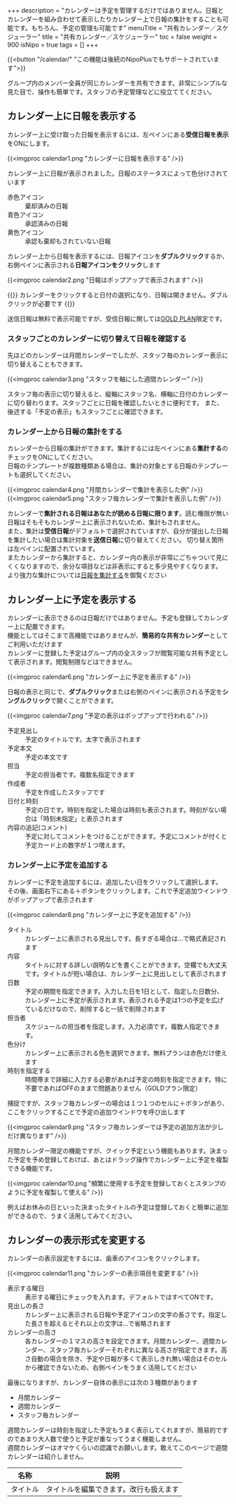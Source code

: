 +++
description = "カレンダーは予定を管理するだけではありません。日報とカレンダーを組み合わせて表示したりカレンダー上で日報の集計をすることも可能です。もちろん、予定の管理も可能です"
menuTitle = "共有カレンダー／スケジューラー"
title = "共有カレンダー／スケジューラー"
toc = false
weight = 900
isNipo = true
tags = []
+++

{{<button "/calendar/" "この機能は後続のNipoPlusでもサポートされています">}}

グループ内のメンバー全員が同じカレンダーを共有できます。非常にシンプルな見た目で、操作も簡単です。スタッフの予定管理などに役立ててください。

## カレンダー上に日報を表示する

カレンダー上に受け取った日報を表示するには、左ペインにある**受信日報を表示**をONにします。

{{<imgproc calendar1.png "カレンダーに日報を表示する" />}}

カレンダー上に日報が表示されました。日報のステータスによって色分けされています

<dl>
  <dt>赤色アイコン</dt>
  <dd>棄却済みの日報</dd>
  <dt>青色アイコン</dt>
  <dd>承認済みの日報</dd>
  <dt>黄色アイコン</dt>
  <dd>承認も棄却もされていない日報</dd>
</dl>

カレンダー上から日報を表示するには、日報アイコンを**ダブルクリック**するか、右側ペインに表示される**日報アイコンをクリック**します

{{<imgproc calendar2.png "日報はポップアップで表示されます" />}}

{{<alice pos="left" icon="default">}}
カレンダーをクリックすると日付の選択になり、日報は開きません。ダブルクリックが必要です
{{</alice>}}

送信日報は無料で表示可能ですが、受信日報に関しては[GOLD PLAN](/old/system/price/)限定です。  

### スタッフごとのカレンダーに切り替えて日報を確認する

先ほどのカレンダーは月間カレンダーでしたが、スタッフ毎のカレンダー表示に切り替えることもできます。

{{<imgproc calendar3.png "スタッフを軸にした週間カレンダー" />}}

スタッフ毎の表示に切り替えると、縦軸にスタッフ名、横軸に日付のカレンダーに切り替わります。スタッフごとに日報を確認したいときに便利です。
また、後述する「予定の表示」もスタッフごとに確認できます。

### カレンダー上から日報の集計をする

カレンダーから日報の集計ができます。集計するには左ペインにある**集計する**のチェックをONにしてください。  
日報のテンプレートが複数種類ある場合は、集計の対象とする日報のテンプレートも選択してください。

{{<imgproc calendar4.png "月間カレンダーで集計を表示した例" />}}
{{<imgproc calendar5.png "スタッフ毎カレンダーで集計を表示した例" />}}

カレンダーで**集計される日報はあなたが読める日報に限ります**。読む権限が無い日報はそもそもカレンダー上に表示されないため、集計もされません。  
また、集計は**受信日報**がデフォルトで選択されていますが、自分が提出した日報を集計したい場合は集計対象を**送信日報**に切り替えてください。
切り替え箇所は左ペインに配置されています。  
またカレンダーから集計すると、カレンダー内の表示が非常にごちゃついて見にくくなりますので、余分な項目などは非表示にすると多少見やすくなります。
より強力な集計については[日報を集計する](/old/manual/analytics/)を御覧ください

## カレンダー上に予定を表示する

カレンダーに表示できるのは日報だけではありません。予定も登録してカレンダー上に配置できます。  
機能としてはそこまで高機能ではありませんが、**簡易的な共有カレンダー**としてご利用いただけます  
カレンダーに登録した予定はグループ内の全スタッフが閲覧可能な共有予定として表示されます。閲覧制限などはできません。

{{<imgproc calendar6.png "カレンダー上に予定を表示する" />}}

日報の表示と同じで、**ダブルクリック**または右側のペインに表示される予定を**シングルクリック**で開くことができます。

{{<imgproc calendar7.png "予定の表示はポップアップで行われる" />}}

<dl>
  <dt>予定見出し</dt>
  <dd>予定のタイトルです。太字で表示されます</dd>
  <dt>予定本文</dt>
  <dd>予定の本文です</dd>
  <dt>担当</dt>
  <dd>予定の担当者です。複数名指定できます</dd>
  <dt>作成者</dt>
  <dd>予定を作成したスタッフです</dd>
  <dt>日付と時刻</dt>
  <dd>予定の日です。時刻を指定した場合は時刻も表示されます。時刻がない場合は「時刻未指定」と表示されます</dd>
  <dt>内容の追記(コメント)</dt>
  <dd>予定に対してコメントをつけることができます。予定にコメントが付くと予定カード上の数字が１つ増えます。</dd>
</dl>

### カレンダー上に予定を追加する

カレンダーに予定を追加するには、追加したい日をクリックして選択します。  
その後、画面右下にある＋ボタンをクリックします。これで予定追加ウインドウがポップアップで表示されます

{{<imgproc calendar8.png "カレンダー上に予定を追加する" />}}

<dl>
  <dt>タイトル</dt>
  <dd>カレンダー上に表示される見出しです。長すぎる場合は...で略式表記されます</dd>
  <dt>内容</dt>
  <dd>タイトルに対する詳しい説明などを書くことができます。空欄でも大丈夫です。タイトルが短い場合は、カレンダー上に見出しとして表示されます</dd>
  <dt>日数</dt>
  <dd>予定の期間を指定できます。入力した日を1日として、指定した日数分、カレンダー上に予定が表示されます。表示される予定は1つの予定を広げているだけなので、削除すると一括で削除されます</dd>
  <dt>担当者</dt>
  <dd>スケジュールの担当者を指定します。入力必須です。複数人指定できます。</dd>
  <dt>色分け</dt>
  <dd>カレンダー上に表示される色を選択できます。無料プランは赤色だけ使えます</dd>
  <dt>時刻を指定する</dt>
  <dd>時間帯まで詳細に入力する必要があれば予定の時刻を指定できます。特に不要であればOFFのままで問題ありません（GOLDプラン限定）</dd>
</dl>

捕捉ですが、スタッフ毎カレンダーの場合は１つ１つのセルに＋ボタンがあり、ここをクリックすることで予定の追加ウインドウを呼び出します

{{<imgproc calendar9.png "スタッフ毎カレンダーでは予定の追加方法が少しだけ異なります" />}}

月間カレンダー限定の機能ですが、クイック予定という機能もあります。決まった予定を予め登録しておけば、あとはドラッグ操作でカレンダー上に予定を複製できる機能です。

{{<imgproc calendar10.png "頻繁に使用する予定を登録しておくとスタンプのように予定を複製して使える" />}}

例えばお休みの日といった決まったタイトルの予定は登録しておくと簡単に追加ができるので、うまく活用してみてください。

## カレンダーの表示形式を変更する

カレンダーの表示設定をするには、歯車のアイコンをクリックします。

{{<imgproc calendar11.png "カレンダーの表示項目を変更する" />}}

<dl>
  <dt>表示する曜日</dt>
  <dd>表示する曜日にチェックを入れます。デフォルトではすべてONです。</dd>
  <dt>見出しの長さ</dt>
  <dd>カレンダー上に表示される日報や予定アイコンの文字の長さです。指定した長さを超えるとそれ以上の文字は...で省略されます</dd>
  <dt>カレンダーの高さ</dt>
  <dd>各カレンダーの１マスの高さを設定できます。月間カレンダー、週間カレンダー、スタッフ毎カレンダーそれぞれに異なる高さが指定できます。高さ自動の場合を除き、予定や日報が多くて表示しきれ無い場合はそのセルから確認できないため、右側ペインをうまく活用してください</dd>
</dl>

最後になりますが、カレンダー自体の表示には次の３種類があります

- 月間カレンダー
- 週間カレンダー
- スタッフ毎カレンダー

週間カレンダーは時刻を指定した予定もうまく表示してくれますが、簡易的ですのであまり大人数で使うと予定が重なってうまく機能しません。  
週間カレンダーはオマケくらいの認識でお願いします。敢えてこのページで週間カレンダーは紹介しません。

|名称|説明|
|---|---|
|タイトル|タイトルを編集できます。改行も扱えます|
